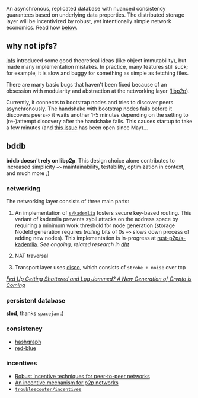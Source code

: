 An asynchronous, replicated database with nuanced consistency guarantees based on underlying data properties. The distributed storage layer will be incentivized by robust, yet intentionally simple network economics. Read how [below](#intro).

## why not ipfs?

[ipfs](https://ipfs.io/docs/) introduced some good theoretical ideas (like object immutability), but made many implementation mistakes. In practice, many features still suck; for example, it is slow and buggy for something as simple as fetching files.

There are many basic bugs that haven't been fixed because of an obsession with modularity and abstraction at the networking layer ([libp2p](https://github.com/ipfs/go-ipfs)). 

Currently, it connects to bootstrap nodes and tries to discover peers asynchronously. The handshake with bootstrap nodes fails before it discovers peers`=>` it waits another 1-5 minutes depending on the setting to (re-)attempt discovery after the handshake fails. This causes startup to take a few minutes (and [this issue](https://github.com/ipfs/go-ipfs/issues/5953) has been open since May)...

## bddb <a name = "intro"></a>

**bddb doesn't rely on libp2p**. This design choice alone contributes to increased simplicity `=>` maintainability, testability, optimization in context, and much more ;)

### networking

The networking layer consists of three main parts:

1. An implementation of [`s/kademlia`](https://www.researchgate.net/publication/4319659_SKademlia_A_practicable_approach_towards_secure_key-based_routing) fosters secure key-based routing. This variant of kademlia prevents sybil attacks on the address space by requiring a minimum work threshold for node generation (storage NodeId generation requires *trailing* bits of 0s `=>` slows down process of adding new nodes). This implementation is in-progress at [rust-p2p/s-kademlia](https://github.com/rust-p2p/s-kademlia). *See ongoing, related research in [dht](./dht)*

2. NAT traversal

3. Transport layer uses [disco](https://github.com/rozbb/disco-rs), which consists of `strobe + noise` over tcp

*[Fed Up Getting Shattered and Log Jammed? A New Generation of Crypto is Coming](https://www.youtube.com/watch?v=bTGLO4obxco)*

### persistent database

**[sled](https://github.com/spacejam/sled/)**, thanks `spacejam` :)

### consistency

* [hashgraph](https://www.swirlds.com/downloads/SWIRLDS-TR-2016-01.pdf)
* [red-blue](https://www.usenix.org/system/files/conference/osdi12/osdi12-final-162.pdf)

### incentives

* [Robust incentive techniques for peer-to-peer networks](https://zoo.cs.yale.edu/classes/cs426/2012/bib/feldman04robust.pdf)
* [An incentive mechanism for p2p networks](http://dna-pubs.cs.columbia.edu/citation/paperfile/18/ICDCS04.pdf)
* [`troublescooter/incentives`](https://github.com/troublescooter/incentives)
